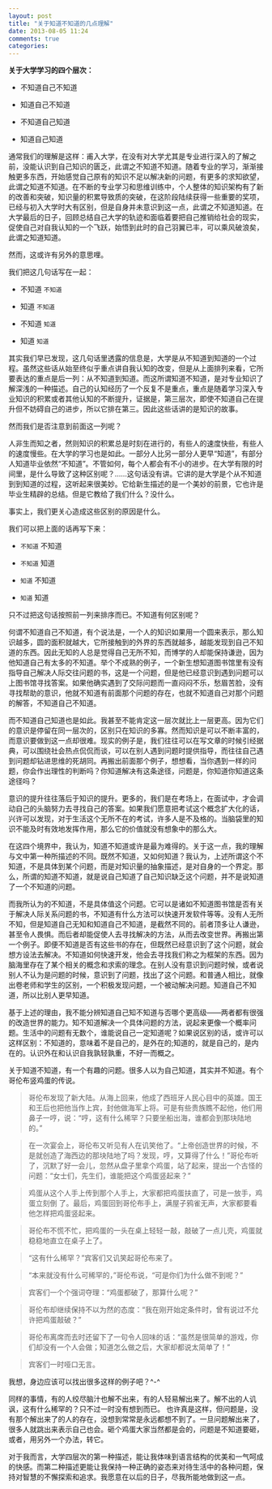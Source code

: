 ```yaml
---
layout: post
title: "关于知道不知道的几点理解"
date: 2013-08-05 11:24
comments: true
categories: 
---
```

**关于大学学习的四个层次：**



- 不知道自己不知道

- 知道自己不知道

- 不知道自己知道

- 知道自己知道  



<!-- more -->
通常我们的理解是这样：甫入大学，在没有对大学尤其是专业进行深入的了解之前，没能认识到自己知识的匮乏，此谓之不知道不知道。随着专业的学习，渐渐接触更多东西，开始感觉自己原有的知识不足以解决新的问题，有更多的求知欲望，此谓之知道不知道。在不断的专业学习和思维训练中，个人整体的知识架构有了新的改善和突破，知识量的积累导致质的突破，在这阶段陆续获得一些重要的奖项，已经与初入大学时大有区别，但是自身并未意识到这一点，此谓之不知道知道。在大学最后的日子，回顾总结自己大学的轨迹和面临着要把自己推销给社会的现实，促使自己对自我认知的一个飞跃，始悟到此时的自己羽翼已丰，可以乘风破浪矣，此谓之知道知道。  



然而，这或许有另外的意思哩。  



我们把这几句话写在一起：  



- 不知道    `不知道`  

- 知道      `不知道`  

- 不知道    `知道`  

- 知道      `知道`  

其实我们早已发现，这几句话里透露的信息是，大学是从不知道到知道的一个过程。虽然这些话从始至终似乎重点讲自我认知的改变，但是从上面排列来看，它所要表达的重点是后一列：从不知道到知道。而这所谓知道不知道，是对专业知识了解深浅的一种描述。自己的认知经历了一个反复不是重点，重点是随着学习深入专业知识的积累或者其他认知的不断提升，证据是，第三层次，即使不知道自己在提升但不妨碍自己的进步，所以它排在第三。因此这些话讲的是知识的故事。  



然而我们是否注意到前面这一列呢？  



人非生而知之者，然则知识的积累总是时刻在进行的，有些人的速度快些，有些人的速度慢些。在大学的学习也是如此。一部分人比另一部分人更早“知道”，有部分人知道毕业依然“不知道”。不管如何，每个人都会有不小的进步。在大学有限的时间里，是什么导致了这种区别呢？……这句话没有讲。它讲的是大学是个从不知道到到知道的过程，这听起来很美妙。它给新生描述的是一个美妙的前景，它也许是毕业生精辟的总结。但是它教给了我们什么？没什么。  



事实上，我们更关心造成这些区别的原因是什么。

我们可以把上面的话再写下来：



- `不知道`    不知道

- `不知道`    知道

- `知道`      不知道

- `知道`      知道

只不过把这句话按照前一列来排序而已。不知道有何区别呢？  



何谓不知道自己不知道，有个说法是，一个人的知识如果用一个圆来表示，那么知识越多，圆的面积就越大，它所接触到的外界的东西就越多，越能发现到自己不知道的东西。因此无知的人总是觉得自己无所不知，而博学的人却能保持谦逊，因为他知道自己有太多的不知道。举个不成熟的例子，一个新生想知道图书馆里有没有指导自己解决人际交往问题的书，这是一个问题，但是他已经意识到遇到问题可以上图书馆寻找答案。如果他确实遇到了交际问题而一直闷闷不乐，愁眉苦脸，没有寻找帮助的意识，他就不知道有前面那个问题的存在，也就不知道自己对那个问题的解答，不知道自己不知道。  



而不知道自己知道也是如此。我甚至不能肯定这一层次就比上一层更高。因为它们的意识是停留在同一层次的，区别只在知识的多寡。然而知识是可以不断丰富的，而意识要做到这一点却很难。现实的例子是，我们往往可以在写文章的时候引经据典，可以围绕社会热点侃侃而谈，可以在别人遇到问题时提供指导，而往往自己遇到问题却钻进思维的死胡同。再搬出前面那个例子，想想看，当你遇到一样的问题，你会作出理性的判断吗？你知道解决有这条途径，问题是，你知道你知道这条途径吗？  



意识的提升往往落后于知识的提升。更多的，我们是在考场上，在面试中，才会调动自己的头脑努力去寻找自己的答案。如果我们愿意把考试这个概念扩大化的话，兴许可以发现，对于生活这个无所不在的考试，许多人是不及格的。当脑袋里的知识不能及时有效地发挥作用，那么它的价值就没有想象中的那么大。  



在这四个境界中，我认为，知道不知道或许是最为难得的。关于这一点，我的理解与文中第一种所描述的不同。既然不知道，又如何知道？我认为，上述所谓这个不知道，不是具体到某个问题，而是对知识量的抽象描述，是对自身的一个界定。那么，所谓的知道不知道，就是说自己知道了自己知识缺乏这个问题，并不是说知道了一个不知道的问题。  



而我所认为的不知道，不是具体值这个问题。它可以是诸如不知道图书馆是否有关于解决人际关系问题的书，不知道有什么方法可以快速开发软件等等。没有人无所不知，但是知道自己无知和知道自己不知道，是截然不同的。前者顶多让人谦逊，甚至令人畏惧。而后者却能促使人去寻找解决的方法，从而去改变世界。再搬出第一个例子。即便不知道是否有这些书的存在，但既然已经意识到了这个问题，就会想方设法去解决。不知道如何快速开发，他会去寻找我们称之为框架的东西。因为脑海里存在了某个相关的概念和求索的理念。在别人没有意识到问题时候，或者说别人不认为是问题的时候，意识到了问题，找出了这个问题。和普通人相比，就像出卷老师和学生的区别，一个积极发现问题，一个被动解决问题。知道自己不知道，所以比别人更早知道。  



基于上述的理由，我不能分辨知道自己知不知道与否哪个更高级——两者都有很强的改造世界的能力。知不知道解决一个具体问题的方法，说起来更像一个概率问题。生活中的问题有无数个，谁能说自己一定知道呢？如果说区别的话，或许可以这样区别：不知道的，意味着不是自己的，是外在的;知道的，就是自己的，是内在的。认识外在和认识自我孰轻孰重，不好一而概之。  



关于知道不知道，有一个有趣的问题。很多人以为自己知道，其实并不知道。有个哥伦布竖鸡蛋的传说。  



>哥伦布发现了新大陆。从海上回来，他成了西班牙人民心目中的英雄。国王和王后也把他当作上宾，封他做海军上将。可是有些贵族瞧不起他，他们用鼻子一哼，说：“哼，这有什么稀罕？只要坐船出海，谁都会到那块陆地的。”  



>在一次宴会上，哥伦布又听见有人在讥笑他了。“上帝创造世界的时候，不是就创造了海西边的那块陆地了吗？发现，哼，又算得了什么！”哥伦布听了，沉默了好一会儿，忽然从盘子里拿个鸡蛋，站了起来，提出一个古怪的问题：“女士们，先生们，谁能把这个鸡蛋竖起来？”  



>鸡蛋从这个人手上传到那个人手上，大家都把鸡蛋扶直了，可是一放手，鸡蛋立刻倒 了。最后，鸡蛋回到哥伦布手上，满屋子鸦雀无声，大家都要看他怎样把鸡蛋竖起来。  



>哥伦布不慌不忙，把鸡蛋的一头在桌上轻轻一敲，敲破了一点儿壳，鸡蛋就稳稳地直立在桌子上了。  



>“这有什么稀罕？”宾客们又讥笑起哥伦布来了。  



>“本来就没有什么可稀罕的，”哥伦布说，“可是你们为什么做不到呢？”  



>宾客们一个个强词夺理：“鸡蛋都破了，那算什么呢？”  



>哥伦布却继续保持不以为然的态度：“我在刚开始定条件时，曾有说过不允许把鸡蛋敲破？”  



>哥伦布离席而去时还留下了一句令人回味的话：“虽然是很简单的游戏，你们却没有一个人会做；知道怎么做之后，大家却都说太简单了！”  



>宾客们一时哑口无言。  



我想，身边应该可以找出很多这样的例子吧？^-^  



同样的事情，有的人绞尽脑汁也解不出来，有的人轻易解出来了。解不出的人讥讽，这有什么稀罕的？只不过一时没有想到而已。 也许真是这样，但问题是，没有那个解出来了的人的存在，没想到常常是永远都想不到了。一旦问题解出来了，很多人就跳出来表示自己也会。砸个鸡蛋大家当然都是会的，问题是不知道要砸，或者，用另外一个办法，转它。  



对于我而言，大学四层次的第一种描述，能让我体味到语言结构的优美和一气呵成的快感。而第二种描述更能让我保持一种正确的姿态来对待生活中的各种问题，保持对智慧的不懈探索和追求。我愿意在以后的日子，尽我所能地做到这一点。  
